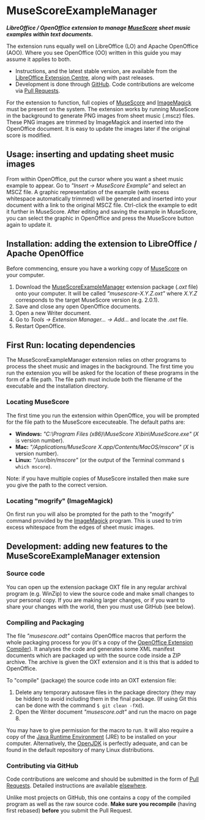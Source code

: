 # MuseScoreExampleManager
***LibreOffice / OpenOffice extension to manage [MuseScore](https://musescore.org/) sheet music examples within text documents.***

The extension runs equally well on LibreOffice (LO) and Apache OpenOffice (AOO).
Where you see OpenOffice (OO) written in this guide you may assume it applies to both.

- Instructions, and the latest stable version, are available from the
  [LibreOffice Extension Centre](http://extensions.libreoffice.org/extension-center/musescore-example-manager),
  along with past releases.
- Development is done through [GitHub](https://github.com/MarcSabatella/MuseScoreExampleManager).
  Code contributions are welcome via [Pull Requests](https://help.github.com/articles/using-pull-requests/).

For the extension to function, full copies of [MuseScore](https://musescore.org/)
and [ImageMagick](http://www.imagemagick.org/) must be present on the system.
The extension works by running MuseScore in the background to generate PNG
images from sheet music (.mscz) files. These PNG images are trimmed by
ImageMagick and inserted into the OpenOffice document. It is easy to update
the images later if the original score is modified.

## Usage: inserting and updating sheet music images

From within OpenOffice, put the cursor where you want a sheet music example
to appear. Go to *"Insert -> MuseScore Example"* and select an MSCZ file. A
graphic representation of the example (with excess whitespace automatically
trimmed) will be generated and inserted into your document with a link to
the original MSCZ file.  Ctrl-click the example to edit it further in
MuseScore. After editing and saving the example in MuseScore, you can select
the graphic in OpenOffice and press the MuseScore button again to update it.

## Installation: adding the extension to LibreOffice / Apache OpenOffice

Before commencing, ensure you have a working copy of [MuseScore](https://musescore.org/) on your computer.

1. Download the [MuseScoreExampleManager](http://extensions.libreoffice.org/extension-center/musescore-example-manager)
   extension package (*.oxt* file) onto your computer. It will be called _"musescore-X.Y.Z.oxt"_
   where *X.Y.Z* corresponds to the target MuseScore version (e.g. 2.0.1).
2. Save and close any open OpenOffice documents.
3. Open a new Writer document.
4. Go to _Tools -> Extension Manager... -> Add..._ and locate the *.oxt* file.
5. Restart OpenOffice.

## First Run: locating dependencies

The MuseScoreExampleManager extension relies on other programs to process the sheet
music and images in the background. The first time you run the extension you will be
asked for the location of these programs in the form of a file path. The file path
must include both the filename of the executable and the installation directory.

### Locating MuseScore

The first time you run the extension within OpenOffice, you will be prompted
for the file path to the MuseScore excecuteable. The default paths are:

- __Windows:__ _"C:\Program Files (x86)\MuseScore X\bin\MuseScore.exe"_ (*X* is version number).
- __Mac:__ _"/Applications/MuseScore X.app/Contents/MacOS/mscore"_ (*X* is version number).
- __Linux:__ _"/usr/bin/mscore"_ (or the output of the Terminal command `$ which mscore`).

Note: if you have multiple copies of MuseScore installed then make sure
you give the path to the correct version.

### Locating "mogrify" (ImageMagick)

On first run you will also be prompted for the path to the "mogrify"
command provided by the [ImageMagick](http://www.imagemagick.org/) program.
This is used to trim excess whitespace from the edges of sheet music images.

## Development: adding new features to the MuseScoreExampleManager extension

### Source code

You can open up the extension package OXT file in any regular archival
program (e.g. WinZip) to view the source code and make small changes to
your personal copy. If you are making larger changes, or if you want to
share your changes with the world, then you must use GitHub (see below).

### Compiling and Packaging

The file _"musescore.odt"_ contains OpenOffice macros that perform
the whole packaging process for you (it's a copy of the
[OpenOffice Extension Compiler](https://wiki.openoffice.org/wiki/Extensions_Packager#Extension_Compiler)).
It analyses the code and generates some XML manifest documents which are
packaged up with the source code inside a ZIP archive. The archive is given
the OXT extension and it is this that is added to OpenOffice.

To "compile" (package) the source code into an OXT extension file:

1. Delete any temporary autosave files in the package directory (they
   may be hidden) to avoid including them in the final package. (If using
   Git this can be done with the command `$ git clean -fXd`).
2. Open the Writer document _"musescore.odt"_ and run the macro on page 8.

You may have to give permission for the macro to run. It will also require a copy
of the [Java Runtime Environment](https://www.java.com) (JRE) to be installed on
your computer. Alternatively, the [OpenJDK](http://openjdk.java.net/) is perfectly
adequate, and can be found in the default repository of many Linux distributions.

### Contributing via GitHub

Code contributions are welcome and should be submitted in the form of
[Pull Requests](https://help.github.com/articles/using-pull-requests/).
Detailed instructions are available
[elsewhere](https://help.github.com/articles/good-resources-for-learning-git-and-github/).

Unlike most projects on GitHub, this one contains a copy of the compiled
program as well as the raw source code. **Make sure you recompile**
(having first rebased) **before** you submit the Pull Request.
